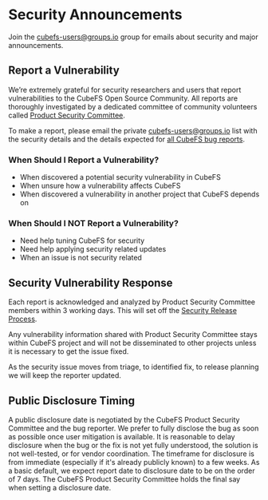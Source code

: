 # Security Announcements

Join the [cubefs-users@groups.io](mailto:cubefs-users@groups.io) group for emails about security and major announcements.

## Report a Vulnerability

We’re extremely grateful for security researchers and users that report vulnerabilities to the CubeFS Open Source Community. All reports are thoroughly investigated by a dedicated committee of community volunteers called [Product Security Committee](security-release-process.md#product-security-committee).

To make a report, please email the private [cubefs-users@groups.io](mailto:cubefs-users@groups.io) list with the security details and the details expected for [all CubeFS bug reports](https://github.com/cubefs/cubefs/blob/master/CONTRIBUTING.md#bug-reports).

### When Should I Report a Vulnerability?

- When discovered a potential security vulnerability in CubeFS 
- When unsure how a vulnerability affects CubeFS
- When discovered a vulnerability in another project that CubeFS depends on

### When Should I NOT Report a Vulnerability?

- Need help tuning CubeFS for security
- Need help applying security related updates
- When an issue is not security related

## Security Vulnerability Response

Each report is acknowledged and analyzed by Product Security Committee members within 3 working days. This will set off the [Security Release Process](security-release-process.md).

Any vulnerability information shared with Product Security Committee stays within CubeFS project and will not be disseminated to other projects unless it is necessary to get the issue fixed.

As the security issue moves from triage, to identified fix, to release planning we will keep the reporter updated.

## Public Disclosure Timing

A public disclosure date is negotiated by the CubeFS Product Security Committee and the bug reporter. We prefer to fully disclose the bug as soon as possible once user mitigation is available. It is reasonable to delay disclosure when the bug or the fix is not yet fully understood, the solution is not well-tested, or for vendor coordination. The timeframe for disclosure is from immediate (especially if it's already publicly known) to a few weeks. As a basic default, we expect report date to disclosure date to be on the order of 7 days. The CubeFS Product Security Committee holds the final say when setting a disclosure date.
